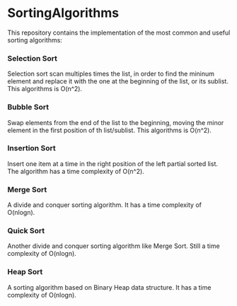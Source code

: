 # SortingAlgorithms
This repository contains the implementation of the most common and useful sorting algorithms:

### Selection Sort
Selection sort scan multiples times the list, in order to find the mininum element and replace it with the one at the beginning of the list, or its sublist.
This algorithms is O(n^2).

### Bubble Sort
Swap elements from the end of the list to the beginning, moving the minor element in the first position of th list/sublist. 
This algorithms is O(n^2). 	

### Insertion Sort
Insert one item at a time in the right position of the left partial sorted list. The algorithm has a time complexity of O(n^2).

### Merge Sort
A divide and conquer sorting algorithm. It has a time complexity of O(nlogn).

### Quick Sort
Another divide and conquer sorting algorithm like Merge Sort. Still a time complexity of O(nlogn).

### Heap Sort
A sorting algorithm based on Binary Heap data structure. It has a time complexity of O(nlogn).
